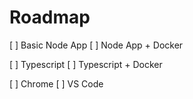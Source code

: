 # Roadmap

[ ] Basic Node App
[ ] Node App + Docker

[ ] Typescript
[ ] Typescript + Docker

[ ] Chrome
[ ] VS Code